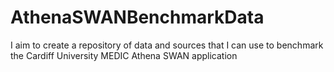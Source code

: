 # AthenaSWANBenchmarkData
I aim to create a repository of data and sources that I can use to benchmark the Cardiff University MEDIC Athena SWAN application
